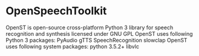 # OpenSpeechToolkit
OpenST is open-source cross-platform Python 3 library for speech recognition and synthesis licensed under GNU GPL
OpenST uses following Python 3 packages: 
    PyAudio
    gTTS
    SpeechRecognition
    slowclap
OpenST uses following system packages: 
    python 3.5.2+
    libvlc
